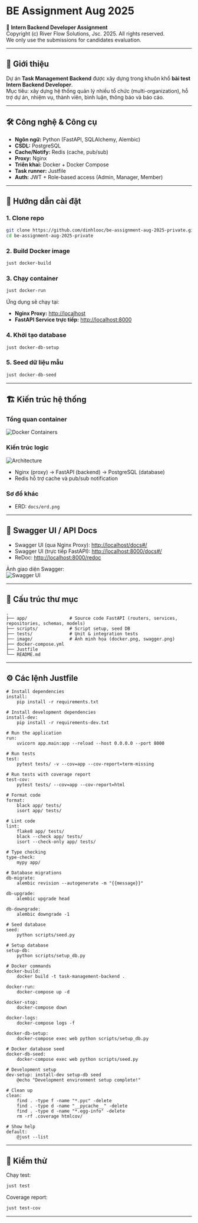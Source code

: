 # BE Assignment Aug 2025

📑 **Intern Backend Developer Assignment**  
Copyright (c) River Flow Solutions, Jsc. 2025. All rights reserved.  
We only use the submissions for candidates evaluation.

---

## 🚀 Giới thiệu

Dự án **Task Management Backend** được xây dựng trong khuôn khổ **bài test Intern Backend Developer**.  
Mục tiêu: xây dựng hệ thống quản lý nhiều tổ chức (multi-organization), hỗ trợ dự án, nhiệm vụ, thành viên, bình luận, thông báo và báo cáo.  

---

## 🛠️ Công nghệ & Công cụ

- **Ngôn ngữ:** Python (FastAPI, SQLAlchemy, Alembic)  
- **CSDL:** PostgreSQL  
- **Cache/Notify:** Redis (cache, pub/sub)  
- **Proxy:** Nginx  
- **Triển khai:** Docker + Docker Compose  
- **Task runner:** Justfile  
- **Auth:** JWT + Role-based access (Admin, Manager, Member)  

---

## 🔧 Hướng dẫn cài đặt

### 1. Clone repo

```bash
git clone https://github.com/dinhlooc/be-assignment-aug-2025-private.git
cd be-assignment-aug-2025-private
```

### 2. Build Docker image

```bash
just docker-build
```

### 3. Chạy container

```bash
just docker-run
```

Ứng dụng sẽ chạy tại:

- **Nginx Proxy:** [http://localhost](http://localhost)  
- **FastAPI Service trực tiếp:** [http://localhost:8000](http://localhost:8000)  

### 4. Khởi tạo database

```bash
just docker-db-setup
```

### 5. Seed dữ liệu mẫu

```bash
just docker-db-seed
```

---

## 🏗️ Kiến trúc hệ thống

### Tổng quan container

![Docker Containers](img/docker.png)

### Kiến trúc logic

![Architecture](img/system_design_diagram.png)

- Nginx (proxy) → FastAPI (backend) → PostgreSQL (database)  
- Redis hỗ trợ cache và pub/sub notification  

### Sơ đồ khác
- ERD: `docs/erd.png`    

---

## 📖 Swagger UI / API Docs

- Swagger UI (qua Nginx Proxy): [http://localhost/docs#/](http://localhost/docs#/)  
- Swagger UI (trực tiếp FastAPI): [http://localhost:8000/docs#/](http://localhost:8000/docs#/)  
- ReDoc: [http://localhost:8000/redoc](http://localhost:8000/redoc)  

Ảnh giao diện Swagger:  
![Swagger UI](img/swagger.png)  

---

## 📂 Cấu trúc thư mục

```
.
├── app/                # Source code FastAPI (routers, services, repositories, schemas, models)
├── scripts/            # Script setup, seed DB
├── tests/              # Unit & integration tests
├── image/              # Ảnh minh họa (docker.png, swagger.png)
├── docker-compose.yml
├── Justfile
└── README.md
```

---

## ⚙️ Các lệnh Justfile

```make
# Install dependencies
install:
    pip install -r requirements.txt

# Install development dependencies
install-dev:
    pip install -r requirements-dev.txt

# Run the application
run:
    uvicorn app.main:app --reload --host 0.0.0.0 --port 8000

# Run tests
test:
    pytest tests/ -v --cov=app --cov-report=term-missing

# Run tests with coverage report
test-cov:
    pytest tests/ --cov=app --cov-report=html

# Format code
format:
    black app/ tests/
    isort app/ tests/

# Lint code
lint:
    flake8 app/ tests/
    black --check app/ tests/
    isort --check-only app/ tests/

# Type checking
type-check:
    mypy app/

# Database migrations
db-migrate:
    alembic revision --autogenerate -m "{{message}}"

db-upgrade:
    alembic upgrade head

db-downgrade:
    alembic downgrade -1

# Seed database
seed:
    python scripts/seed.py

# Setup database
setup-db:
    python scripts/setup_db.py

# Docker commands
docker-build:
    docker build -t task-management-backend .

docker-run:
    docker-compose up -d

docker-stop:
    docker-compose down

docker-logs:
    docker-compose logs -f

docker-db-setup:
    docker-compose exec web python scripts/setup_db.py

# Docker database seed
docker-db-seed:
    docker-compose exec web python scripts/seed.py

# Development setup
dev-setup: install-dev setup-db seed
    @echo "Development environment setup complete!"

# Clean up
clean:
    find . -type f -name "*.pyc" -delete
    find . -type d -name "__pycache__" -delete
    find . -type d -name "*.egg-info" -delete
    rm -rf .coverage htmlcov/

# Show help
default:
    @just --list
```

---

## 🧪 Kiểm thử

Chạy test:

```bash
just test
```

Coverage report:

```bash
just test-cov
```

---

